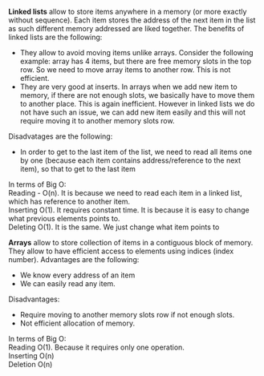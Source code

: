 <b>Linked lists</b> allow to store items anywhere in a memory (or more exactly without sequence). Each item stores the address of the next item in the list as such different memory addressed are liked together. 
The benefits of linked lists are the following:
- They allow to avoid moving items unlike arrays. Consider the following example: array has 4 items, but there are free memory slots in the top row. 
So we need to move array items to another row. This is not efficient.
- They are very good at inserts. In arrays when we add new item to memory, if there are not enough slots, we basically have to move them to another place. 
This is again inefficient. However in linked lists we do not have such an issue, we can add new item easily and this will not require moving it to another memory
slots row.

Disadvatages are the following:
- In order to get to the last item of the list, we need to read all items one by one (because each item contains address/reference to the next item), so that to get to the last item 


In terms of Big O:<br>
Reading - O(n). It is because we need to read each item in a linked list, which has reference to another item.<br>
Inserting O(1). It requires constant time. It is because it is easy to change what previous elements points to.<br>
Deleting O(1). It is the same. We just change what item points to<br>

<b>Arrays</b> allow to store collection of items in a contiguous block of memory. They allow to have efficient access to elements using indices (index number). 
Advantages are the following:
- We know every address of an item
- We can easily read any item.

Disadvantages:
- Require moving to another memory slots row if not enough slots.
- Not efficient allocation of memory.

In terms of Big O:<br>
Reading O(1). Because it requires only one operation.<br>
Inserting O(n)<br>
Deletion O(n)
